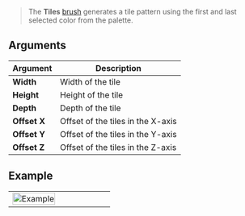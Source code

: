 > The **Tiles** [brush](Brush-Shaders) generates a tile pattern using the first and last selected color from the palette.

## Arguments

Argument | Description
--------- | -----------
**Width** | Width of the tile
**Height** | Height of the tile
**Depth** | Depth of the tile
**Offset X** | Offset of the tiles in the X-axis
**Offset Y** | Offset of the tiles in the Y-axis
**Offset Z** | Offset of the tiles in the Z-axis

## Example

<table>
    <tr>
        <td width="50%"><img width="100%" src="https://s3.amazonaws.com/misc.lachlanmcdonald.com/magicavoxel-shaders/239ce726-a6bd-4d08-b68b-21e125a27337/tiles.png" alt="Example"></td>
        <td width="50%"></td>
    </tr>
</table>
